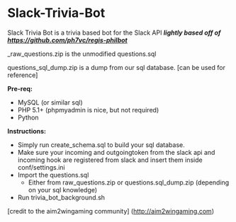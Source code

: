 # Slack-Trivia-Bot
Slack Trivia Bot is a trivia based bot for the Slack API
***lightly based off of https://github.com/ph7vc/regis-philbot***

_raw_questions.zip is the unmodified questions.sql

questions_sql_dump.zip is a dump from our sql database. [can be used for reference] 

**Pre-req:**

* MySQL (or similar sql)
* PHP 5.1+ (phpmyadmin is nice, but not required)
* Python

**Instructions:**

- Simply run create_schema.sql to build your sql database.
- Make sure your incoming and outgoingtoken from the slack api and incoming hook are registered from slack and insert them inside conf/settings.ini
- Import the questions.sql 
  -  Either from raw_questions.zip or questions.sql_dump.zip (depending on your sql knowledge)
- Run trivia_bot_background.sh


[credit to the aim2wingaming community] (http://aim2wingaming.com)
